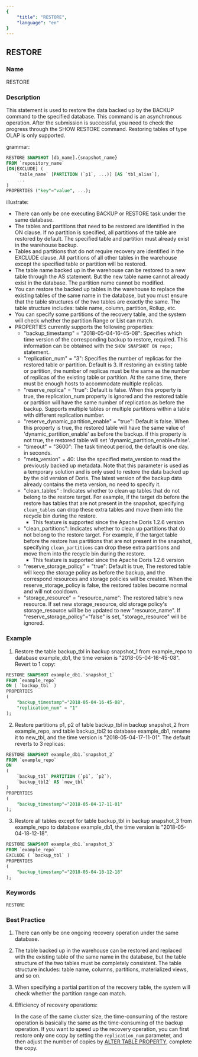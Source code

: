 ```yaml
---
{
    "title": "RESTORE",
    "language": "en"
}
---
```


<!--
Licensed to the Apache Software Foundation (ASF) under one
or more contributor license agreements.  See the NOTICE file
distributed with this work for additional information
regarding copyright ownership.  The ASF licenses this file
to you under the Apache License, Version 2.0 (the
"License"); you may not use this file except in compliance
with the License.  You may obtain a copy of the License at

  http://www.apache.org/licenses/LICENSE-2.0

Unless required by applicable law or agreed to in writing,
software distributed under the License is distributed on an
"AS IS" BASIS, WITHOUT WARRANTIES OR CONDITIONS OF ANY
KIND, either express or implied.  See the License for the
specific language governing permissions and limitations
under the License.
-->

## RESTORE

### Name

RESTORE

### Description

This statement is used to restore the data backed up by the BACKUP command to the specified database. This command is an asynchronous operation. After the submission is successful, you need to check the progress through the SHOW RESTORE command. Restoring tables of type OLAP is only supported.

grammar:

```sql
RESTORE SNAPSHOT [db_name].{snapshot_name}
FROM `repository_name`
[ON|EXCLUDE] (
    `table_name` [PARTITION (`p1`, ...)] [AS `tbl_alias`],
    ...
)
PROPERTIES ("key"="value", ...);
```

illustrate:

- There can only be one executing BACKUP or RESTORE task under the same database.
- The tables and partitions that need to be restored are identified in the ON clause. If no partition is specified, all partitions of the table are restored by default. The specified table and partition must already exist in the warehouse backup.
- Tables and partitions that do not require recovery are identified in the EXCLUDE clause. All partitions of all other tables in the warehouse except the specified table or partition will be restored.
- The table name backed up in the warehouse can be restored to a new table through the AS statement. But the new table name cannot already exist in the database. The partition name cannot be modified.
- You can restore the backed up tables in the warehouse to replace the existing tables of the same name in the database, but you must ensure that the table structures of the two tables are exactly the same. The table structure includes: table name, column, partition, Rollup, etc.
- You can specify some partitions of the recovery table, and the system will check whether the partition Range or List can match.
- PROPERTIES currently supports the following properties:
  - "backup_timestamp" = "2018-05-04-16-45-08": Specifies which time version of the corresponding backup to restore, required. This information can be obtained with the `SHOW SNAPSHOT ON repo;` statement.
  - "replication_num" = "3": Specifies the number of replicas for the restored table or partition. Default is 3. If restoring an existing table or partition, the number of replicas must be the same as the number of replicas of the existing table or partition. At the same time, there must be enough hosts to accommodate multiple replicas.
  - "reserve_replica" = "true": Default is false. When this property is true, the replication_num property is ignored and the restored table or partition will have the same number of replication as before the backup. Supports multiple tables or multiple partitions within a table with different replication number.
  - "reserve_dynamic_partition_enable" = "true": Default is false. When this property is true, the restored table will have the same value of 'dynamic_partition_enable' as before the backup. if this property is not true, the restored table will set 'dynamic_partition_enable=false'.
  - "timeout" = "3600": The task timeout period, the default is one day. in seconds.
  - "meta_version" = 40: Use the specified meta_version to read the previously backed up metadata. Note that this parameter is used as a temporary solution and is only used to restore the data backed up by the old version of Doris. The latest version of the backup data already contains the meta version, no need to specify it.
  - "clean_tables" : Indicates whether to clean up tables that do not belong to the restore target. For example, if the target db before the restore has tables that are not present in the snapshot, specifying `clean_tables` can drop these extra tables and move them into the recycle bin during the restore.
    - This feature is supported since the Apache Doris 1.2.6  version
  - "clean_partitions": Indicates whether to clean up partitions that do not belong to the restore target. For example, if the target table before the restore has partitions that are not present in the snapshot, specifying `clean_partitions` can drop these extra partitions and move them into the recycle bin during the restore.
    - This feature is supported since the Apache Doris 1.2.6  version
  - "reserve_storage_policy" = "true": Default is true, The restored table will keep the storage policy as before the backup, and the correspond resources and storage policies will be created. When the reserve_storage_policy is false, the restored tables become normal and will not cooldown.
  - "storage_resource" = "resource_name": The restored table's new resource. If set new storage_resource, old storage policy's storage_resource will be be updated to new "resource_name". If "reserve_storage_policy"="false" is set, "storage_resource" will be ignored.

### Example

1. Restore the table backup_tbl in backup snapshot_1 from example_repo to database example_db1, the time version is "2018-05-04-16-45-08". Revert to 1 copy:

```sql
RESTORE SNAPSHOT example_db1.`snapshot_1`
FROM `example_repo`
ON ( `backup_tbl` )
PROPERTIES
(
    "backup_timestamp"="2018-05-04-16-45-08",
    "replication_num" = "1"
);
```

2. Restore partitions p1, p2 of table backup_tbl in backup snapshot_2 from example_repo, and table backup_tbl2 to database example_db1, rename it to new_tbl, and the time version is "2018-05-04-17-11-01". The default reverts to 3 replicas:

```sql
RESTORE SNAPSHOT example_db1.`snapshot_2`
FROM `example_repo`
ON
(
    `backup_tbl` PARTITION (`p1`, `p2`),
    `backup_tbl2` AS `new_tbl`
)
PROPERTIES
(
    "backup_timestamp"="2018-05-04-17-11-01"
);
```

3. Restore all tables except for table backup_tbl in backup snapshot_3 from example_repo to database example_db1, the time version is "2018-05-04-18-12-18".

```sql
RESTORE SNAPSHOT example_db1.`snapshot_3`
FROM `example_repo`
EXCLUDE ( `backup_tbl` )
PROPERTIES
(
    "backup_timestamp"="2018-05-04-18-12-18"
);
```

### Keywords

```
RESTORE
```

### Best Practice

1. There can only be one ongoing recovery operation under the same database.

2. The table backed up in the warehouse can be restored and replaced with the existing table of the same name in the database, but the table structure of the two tables must be completely consistent. The table structure includes: table name, columns, partitions, materialized views, and so on.

3. When specifying a partial partition of the recovery table, the system will check whether the partition range can match.

4. Efficiency of recovery operations:

   In the case of the same cluster size, the time-consuming of the restore operation is basically the same as the time-consuming of the backup operation. If you want to speed up the recovery operation, you can first restore only one copy by setting the `replication_num` parameter, and then adjust the number of copies by [ALTER TABLE PROPERTY](../../Data-Definition-Statements/Alter/ALTER-TABLE-PROPERTY.md), complete the copy.

